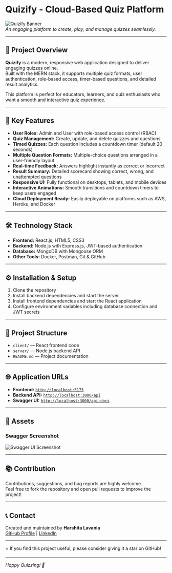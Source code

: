 # Quizify - Cloud-Based Quiz Platform

![Quizify Banner](https://user-images.githubusercontent.com/hlavania05/assets/quizify-banner.png)  
*An engaging platform to create, play, and manage quizzes seamlessly.*

---

## 🚀 Project Overview

**Quizify** is a modern, responsive web application designed to deliver engaging quizzes online.  
Built with the MERN stack, it supports multiple quiz formats, user authentication, role-based access, timer-based questions, and detailed result analytics.

This platform is perfect for educators, learners, and quiz enthusiasts who want a smooth and interactive quiz experience.

---

## 🎯 Key Features

- **User Roles:** Admin and User with role-based access control (RBAC)
- **Quiz Management:** Create, update, and delete quizzes and questions
- **Timed Quizzes:** Each question includes a countdown timer (default 20 seconds)
- **Multiple Question Formats:** Multiple-choice questions arranged in a user-friendly layout
- **Real-time Feedback:** Answers highlight instantly as correct or incorrect
- **Result Summary:** Detailed scorecard showing correct, wrong, and unattempted questions
- **Responsive UI:** Fully functional on desktops, tablets, and mobile devices
- **Interactive Animations:** Smooth transitions and countdown timers to keep users engaged
- **Cloud Deployment Ready:** Easily deployable on platforms such as AWS, Heroku, and Docker

---

## 🛠️ Technology Stack

- **Frontend:** React.js, HTML5, CSS3  
- **Backend:** Node.js with Express.js, JWT-based authentication  
- **Database:** MongoDB with Mongoose ORM  
- **Other Tools:** Docker, Postman, Git & GitHub  

---

## ⚙️ Installation & Setup

1. Clone the repository  
2. Install backend dependencies and start the server  
3. Install frontend dependencies and start the React application  
4. Configure environment variables including database connection and JWT secrets  

---

## 📂 Project Structure

- `client/` — React frontend code  
- `server/` — Node.js backend API 
- `README.md` — Project documentation  

---

## 🌐 Application URLs

- **Frontend:** [`http://localhost:5173`](http://localhost:5173)
- **Backend API:** [`http://localhost:3000/api`](http://localhost:3000/api)
- **Swagger UI:** [`http://localhost:3000/api-docs`](http://localhost:3000/api-docs)

---

## 📸 Assets

### Swagger Screenshot  
![Swagger UI Screenshot](https://user-images.githubusercontent.com/hlavania05/assets/Swagger.png)

---

## 📚 Contribution

Contributions, suggestions, and bug reports are highly welcome.  
Feel free to fork the repository and open pull requests to improve the project!

---

## 📞 Contact

Created and maintained by **Harshita Lavania**  
[GitHub Profile](https://github.com/hlavania05) | [LinkedIn](https://www.linkedin.com/in/harshitalavania/)  

---

⭐ If you find this project useful, please consider giving it a star on GitHub!

---

*Happy Quizzing! 🎉*
